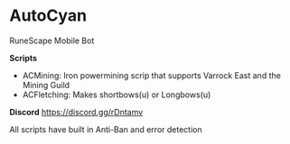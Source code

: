 # AutoCyan
RuneScape Mobile Bot

**Scripts**
- ACMining: Iron powermining scrip that supports Varrock East and the Mining Guild
- ACFletching: Makes shortbows(u) or Longbows(u)

**Discord**
https://discord.gg/rDntamv

All scripts have built in Anti-Ban and error detection